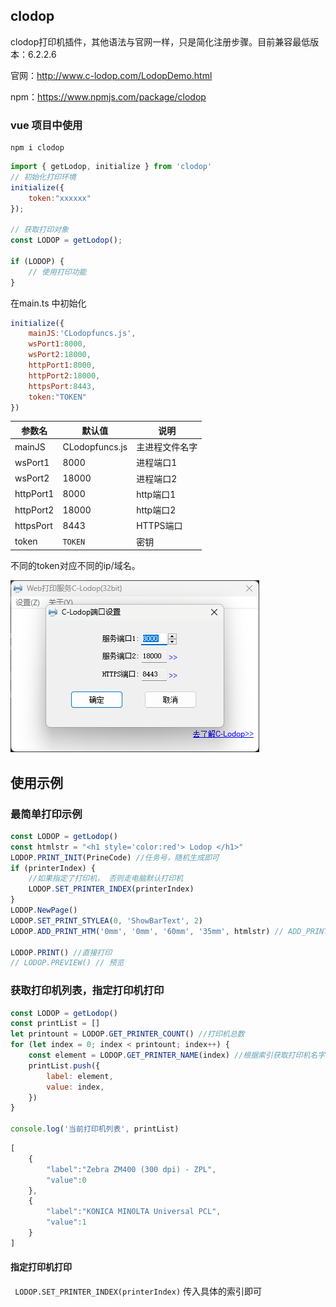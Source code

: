 ## clodop

clodop打印机插件，其他语法与官网一样，只是简化注册步骤。目前兼容最低版本：6.2.2.6

官网：http://www.c-lodop.com/LodopDemo.html

npm：https://www.npmjs.com/package/clodop


### vue 项目中使用
```
npm i clodop
```

```javascript
import { getLodop, initialize } from 'clodop'
// 初始化打印环境
initialize({
    token:"xxxxxx"
});

// 获取打印对象
const LODOP = getLodop();

if (LODOP) {
    // 使用打印功能
}
```

在main.ts 中初始化
```javascript
initialize({
    mainJS:'CLodopfuncs.js',
    wsPort1:8000,
    wsPort2:18000, 
    httpPort1:8000,
    httpPort2:18000,
    httpsPort:8443,
    token:"TOKEN"
})
```
| 参数名 | 默认值 | 说明 |
|----|----|----|
| mainJS | CLodopfuncs.js | 主进程文件名字 |
| wsPort1 | 8000 | 进程端口1 |
| wsPort2 | 18000 | 进程端口2 |
| httpPort1 | 8000 | http端口1 |
| httpPort2 | 18000 | http端口2 |
| httpsPort | 8443 | HTTPS端口 |
| token | `TOKEN` | 密钥 |

不同的token对应不同的ip/域名。   

 ![](./image.png " =358x247")

 ## 使用示例
 ### 最简单打印示例

```javascript
const LODOP = getLodop()
const htmlstr = "<h1 style='color:red'> Lodop </h1>"
LODOP.PRINT_INIT(PrineCode) //任务号，随机生成即可
if (printerIndex) {
    //如果指定了打印机， 否则走电脑默认打印机
    LODOP.SET_PRINTER_INDEX(printerIndex)
}
LODOP.NewPage()
LODOP.SET_PRINT_STYLEA(0, 'ShowBarText', 2)
LODOP.ADD_PRINT_HTM('0mm', '0mm', '60mm', '35mm', htmlstr) // ADD_PRINT_TABLE(intTop,intLeft,intWidth,intHeight,strHtml)

LODOP.PRINT() //直接打印
// LODOP.PREVIEW() // 预览
```

### 获取打印机列表，指定打印机打印

```javascript
const LODOP = getLodop()
const printList = []
let printount = LODOP.GET_PRINTER_COUNT() //打印机总数
for (let index = 0; index < printount; index++) {
    const element = LODOP.GET_PRINTER_NAME(index) //根据索引获取打印机名字
    printList.push({
        label: element,
        value: index,
    })
}

console.log('当前打印机列表', printList)
```

```javascript
[
    {
        "label":"Zebra ZM400 (300 dpi) - ZPL",
        "value":0
    },
    {
        "label":"KONICA MINOLTA Universal PCL",
        "value":1
    }
]
```

#### 指定打印机打印

` LODOP.SET_PRINTER_INDEX(printerIndex)`  传入具体的索引即可

